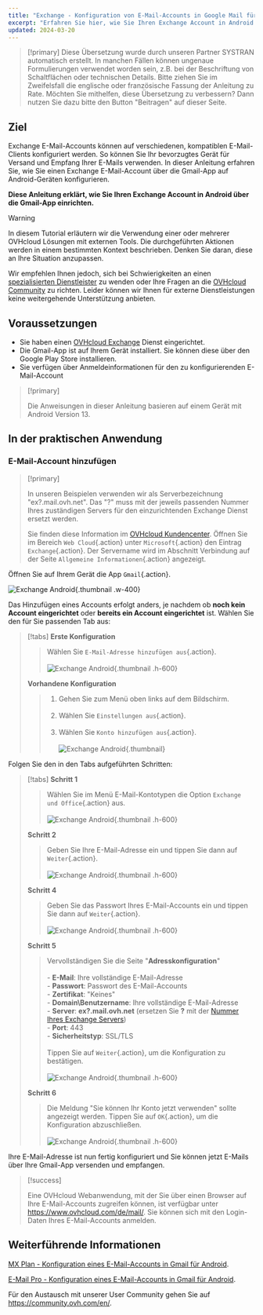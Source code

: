 ```yaml
---
title: "Exchange - Konfiguration von E-Mail-Accounts in Google Mail für Android"
excerpt: "Erfahren Sie hier, wie Sie Ihren Exchange Account in Android über die Gmail-App einrichten"
updated: 2024-03-20
---
```


<style>
.w-400 {
  max-width:400px !important;
}
.h-600 {
  max-height:600px !important;
}
</style>

> [!primary]
> Diese Übersetzung wurde durch unseren Partner SYSTRAN automatisch erstellt. In manchen Fällen können ungenaue Formulierungen verwendet worden sein, z.B. bei der Beschriftung von Schaltflächen oder technischen Details. Bitte ziehen Sie im Zweifelsfall die englische oder französische Fassung der Anleitung zu Rate. Möchten Sie mithelfen, diese Übersetzung zu verbessern? Dann nutzen Sie dazu bitte den Button "Beitragen" auf dieser Seite.
>

## Ziel

Exchange E-Mail-Accounts können auf verschiedenen, kompatiblen E-Mail-Clients konfiguriert werden. So können Sie Ihr bevorzugtes Gerät für Versand und Empfang Ihrer E-Mails verwenden. In dieser Anleitung erfahren Sie, wie Sie einen Exchange E-Mail-Account über die Gmail-App auf Android-Geräten konfigurieren.

**Diese Anleitung erklärt, wie Sie Ihren Exchange Account in Android über die Gmail-App einrichten.**

> [!warning]
> In diesem Tutorial erläutern wir die Verwendung einer oder mehrerer OVHcloud Lösungen mit externen Tools. Die durchgeführten Aktionen werden in einem bestimmten Kontext beschrieben. Denken Sie daran, diese an Ihre Situation anzupassen.
>
> Wir empfehlen Ihnen jedoch, sich bei Schwierigkeiten an einen [spezialisierten Dienstleister](https://partner.ovhcloud.com/de/directory/) zu wenden oder Ihre Fragen an die [OVHcloud Community](https://community.ovh.com/en/) zu richten. Leider können wir Ihnen für externe Dienstleistungen keine weitergehende Unterstützung anbieten.
>

## Voraussetzungen

- Sie haben einen [OVHcloud Exchange](/links/web/emails) Dienst eingerichtet.
- Die Gmail-App ist auf Ihrem Gerät installiert. Sie können diese über den Google Play Store installieren.
- Sie verfügen über Anmeldeinformationen für den zu konfigurierenden E-Mail-Account

> [!primary]
>
> Die Anweisungen in dieser Anleitung basieren auf einem Gerät mit Android Version 13.
>

## In der praktischen Anwendung

### E-Mail-Account hinzufügen <a name="addaccount"></a>

> [!primary]
>
> In unseren Beispielen verwenden wir als Serverbezeichnung "ex?.mail.ovh.net". Das "?" muss mit der jeweils passenden Nummer Ihres zuständigen Servers für den einzurichtenden Exchange Dienst ersetzt werden.
>
> Sie finden diese Information im [OVHcloud Kundencenter](/links/manager). Öffnen Sie im Bereich `Web Cloud`{.action} unter `Microsoft`{.action} den Eintrag `Exchange`{.action}. Der Servername wird im Abschnitt Verbindung auf der Seite `Allgemeine Informationen`{.action} angezeigt.
>

Öffnen Sie auf Ihrem Gerät die App `Gmail`{.action}.

![Exchange Android](images/exchange-android-00.png){.thumbnail .w-400}

Das Hinzufügen eines Accounts erfolgt anders, je nachdem ob **noch kein Account eingerichtet** oder **bereits ein Account eingerichtet** ist. Wählen Sie den für Sie passenden Tab aus:

> [!tabs]
> **Erste Konfiguration**
>>
>> Wählen Sie `E-Mail-Adresse hinzufügen aus`{.action}.<br><br>
>> ![Exchange Android](images/android-first.png){.thumbnail .h-600}
>>
> **Vorhandene Konfiguration**
>>
>> 1. Gehen Sie zum Menü oben links auf dem Bildschirm.<br><br>
>> 2. Wählen Sie `Einstellungen aus`{.action}.<br><br>
>> 3. Wählen Sie `Konto hinzufügen aus`{.action}.<br><br>
>> ![Exchange Android](images/android-existing.png){.thumbnail}
>>

Folgen Sie den in den Tabs aufgeführten Schritten:

> [!tabs]
> **Schritt 1**
>> Wählen Sie im Menü E-Mail-Kontotypen die Option `Exchange und Office`{.action} aus.<br><br>
>> ![Exchange Android](images/exchange-android-01.png){.thumbnail .h-600}
>>
> **Schritt 2**
>> Geben Sie Ihre E-Mail-Adresse ein und tippen Sie dann auf `Weiter`{.action}.<br><br>
>> ![Exchange Android](images/exchange-android-02.png){.thumbnail .h-600}
>>
> **Schritt 4**
>> Geben Sie das Passwort Ihres E-Mail-Accounts ein und tippen Sie dann auf `Weiter`{.action}.<br><br>
>> ![Exchange Android](images/exchange-android-03.png){.thumbnail .h-600}
>>
> **Schritt 5**
>> Vervollständigen Sie die Seite "**Adresskonfiguration**"<br><br>- **E-Mail**: Ihre vollständige E-Mail-Adresse<br>- **Passwort**: Passwort des E-Mail-Accounts<br>- **Zertifikat**: "Keines"<br>- **Domain\Benutzername**: Ihre vollständige E-Mail-Adresse<br>- **Server**: **ex?.mail.ovh.net** (ersetzen Sie **?** mit der [Nummer Ihres Exchange Servers](#addaccount))<br>- **Port**: 443<br>- **Sicherheitstyp**: SSL/TLS<br><br>Tippen Sie auf `Weiter`{.action}, um die Konfiguration zu bestätigen.<br><br>
>> ![Exchange Android](images/exchange-android-04.png){.thumbnail .h-600}
>>
> **Schritt 6**
>> Die Meldung "Sie können Ihr Konto jetzt verwenden" sollte angezeigt werden. Tippen Sie auf `OK`{.action}, um die Konfiguration abzuschließen.<br><br>
>> ![Exchange Android](images/exchange-android-05.png){.thumbnail .h-600}
>>

Ihre E-Mail-Adresse ist nun fertig konfiguriert und Sie können jetzt E-Mails  über Ihre Gmail-App versenden und empfangen.

> [!success]
>
> Eine OVHcloud Webanwendung, mit der Sie über einen Browser auf Ihre E-Mail-Accounts zugreifen können, ist verfügbar unter <https://www.ovhcloud.com/de/mail/>. Sie können sich mit den Login-Daten Ihres E-Mail-Accounts anmelden.

## Weiterführende Informationen <a name="go-further"></a>

[MX Plan - Konfiguration eines E-Mail-Accounts in Gmail für Android](/pages/web_cloud/email_and_collaborative_solutions/mx_plan/how_to_configure_android).

[E-Mail Pro - Konfiguration eines E-Mail-Accounts in Gmail für Android](/pages/web_cloud/email_and_collaborative_solutions/email_pro/how_to_configure_android).

Für den Austausch mit unserer User Community gehen Sie auf <https://community.ovh.com/en/>.
